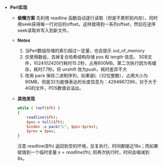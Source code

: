 
* __Perl实现__
  * __偷懒方案__
    先利用 readline 函数自动逐行读取（但是不累积到内存），同时用seek获得每一行对应的offset。这样就得到一系列offset，然后在逆序seek读取并写入到新文件。
  * __Notes__
    1. 当Perl数组存储的索引超过一定量，也会提示 out_of_memory
    2. 仅使用数组，去掉复合哈希结构存储 pos 和 length 信息。 3GB文件，1024*1024*20行耗时15.2秒，占用600MB。第二次执行因为有缓存，耗时7.7秒。将 unshift 改为push，耗时差异不大
    3. 改用 pack 保存二进制序列，如果是L（32位整数），占用大小为90MB，但是32为能够表达的长度信息为：4294967296，对于大于4G的文件，POS数值会溢出。

  

  * __其他发现__
    ```perl
    while ( !eof($fh) )
    {
        readline($fh);
        $pos = tell($fh);
        $index .= pack("L", $pos-$prev);
        $prev = $pos;
    }
    ```
    注意 readline($fh) 返回到空的环境，反复执行，时间都接近18s；而如果赋值到一个临时变量 $s = readline($fh); 则再次执行时，时间会缩减到 8s。